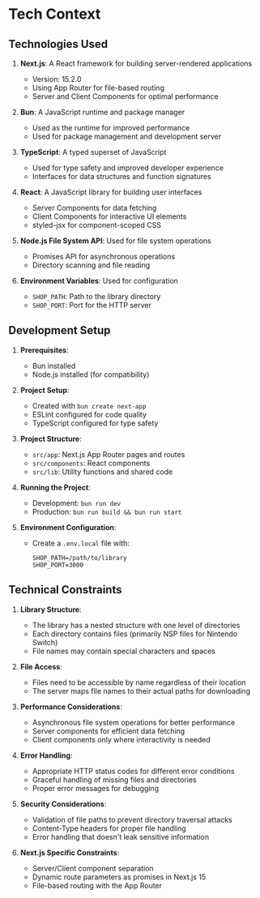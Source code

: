 # Tech Context

## Technologies Used

1. **Next.js**: A React framework for building server-rendered applications
   - Version: 15.2.0
   - Using App Router for file-based routing
   - Server and Client Components for optimal performance

2. **Bun**: A JavaScript runtime and package manager
   - Used as the runtime for improved performance
   - Used for package management and development server

3. **TypeScript**: A typed superset of JavaScript
   - Used for type safety and improved developer experience
   - Interfaces for data structures and function signatures

4. **React**: A JavaScript library for building user interfaces
   - Server Components for data fetching
   - Client Components for interactive UI elements
   - styled-jsx for component-scoped CSS

5. **Node.js File System API**: Used for file system operations
   - Promises API for asynchronous operations
   - Directory scanning and file reading

6. **Environment Variables**: Used for configuration
   - `SHOP_PATH`: Path to the library directory
   - `SHOP_PORT`: Port for the HTTP server

## Development Setup

1. **Prerequisites**:
   - Bun installed
   - Node.js installed (for compatibility)

2. **Project Setup**:
   - Created with `bun create next-app`
   - ESLint configured for code quality
   - TypeScript configured for type safety

3. **Project Structure**:
   - `src/app`: Next.js App Router pages and routes
   - `src/components`: React components
   - `src/lib`: Utility functions and shared code

4. **Running the Project**:
   - Development: `bun run dev`
   - Production: `bun run build && bun run start`

5. **Environment Configuration**:
   - Create a `.env.local` file with:
     ```
     SHOP_PATH=/path/to/library
     SHOP_PORT=3000
     ```

## Technical Constraints

1. **Library Structure**:
   - The library has a nested structure with one level of directories
   - Each directory contains files (primarily NSP files for Nintendo Switch)
   - File names may contain special characters and spaces

2. **File Access**:
   - Files need to be accessible by name regardless of their location
   - The server maps file names to their actual paths for downloading

3. **Performance Considerations**:
   - Asynchronous file system operations for better performance
   - Server components for efficient data fetching
   - Client components only where interactivity is needed

4. **Error Handling**:
   - Appropriate HTTP status codes for different error conditions
   - Graceful handling of missing files and directories
   - Proper error messages for debugging

5. **Security Considerations**:
   - Validation of file paths to prevent directory traversal attacks
   - Content-Type headers for proper file handling
   - Error handling that doesn't leak sensitive information

6. **Next.js Specific Constraints**:
   - Server/Client component separation
   - Dynamic route parameters as promises in Next.js 15
   - File-based routing with the App Router
